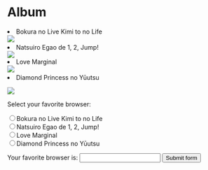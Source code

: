<h1>Album</h1>

<p><li>Bokura no Live Kimi to no Life <br>
<img src="https://upload.wikimedia.org/wikipedia/en/b/b9/Love_Live%21_promotional_image.jpg"> 
<li>Natsuiro Egao de 1, 2, Jump!</li>
<img src="https://upload.wikimedia.org/wikipedia/en/thumb/c/c2/Love_Live%21_The_School_Idol_Movie_poster.jpeg/220px-Love_Live%21_The_School_Idol_Movie_poster.jpeg">
<li>Love Marginal<br>
<img src="https://i.ytimg.com/vi/b7jAPjdYqrI/maxresdefault.jpg">
<li>Diamond Princess no Yūutsu</p>
 <img src="https://2.bp.blogspot.com/-AAaBNSjFSus/WFFsSQVqMoI/AAAAAAAAABo/4SApAzt4Si8DgTNUk_u-_jEkP0MciWR2gCLcB/s1600/%25CE%25BCs-First-Love-Live.jpg"> 

<!DOCTYPE html>
<html>
<body>

<p>Select your favorite browser:</p>
<form action="/action_page.php">
  <input type="radio" name="browser" onclick="myFunction(this.value)" value="Bokura no Live Kimi to no Life">Bokura no Live Kimi to no Life<br>
  <input type="radio" name="browser" onclick="myFunction(this.value)" value="Natsuiro Egao de 1, 2, Jump!">Natsuiro Egao de 1, 2, Jump!<br>
  <input type="radio" name="browser" onclick="myFunction(this.value)" value="Love Marginal">Love Marginal<br>
  <input type="radio" name="browser" onclick="myFunction(this.value)" value="Diamond Princess no Yūutsu">Diamond Princess no Yūutsu<br>


  Your favorite browser is: <input type="text" id="result">
  <input type="submit" value="Submit form">
</form>

<script>
function myFunction(browser) {
    document.getElementById("result").value = browser;
}
</script>

</body>
</html>
